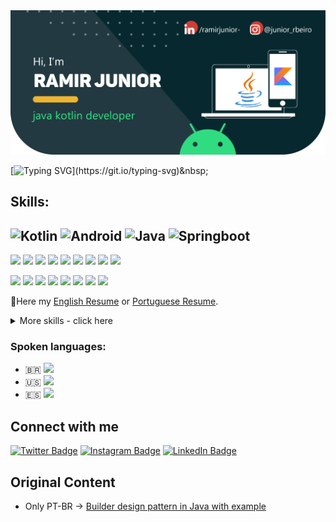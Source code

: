 <img src="https://github.com/RamirJunior/RamirJunior/blob/master/assets/github_cover.png" alt="Dark blue background banner, in the upper right corner, icon for social networks LinkedIn and Instagram with the user next to @junior_rbeiro. Below in Brazilian Portuguese: Hi, I'm Ramir Junior, Java Kotlin developer."/>

[![Typing SVG](https://readme-typing-svg.herokuapp.com/?color=ff4040&size=35&center=true&vCenter=true&width=1200&lines=Hey+everyone,+Welcome+to+my+Github+profile.;I'm+Ramir+Jr+and+I+am+very+passionate+with+development.;+I+have+some+practicing+projects+right+here,+check+it+out!)](https://git.io/typing-svg)&nbsp;


## Skills:
<h2>
  <img src="https://img.shields.io/badge/Kotlin-Programming-emerald?logo=kotlin" alt="Kotlin" />
  <img src="https://img.shields.io/badge/Android-Framework-emerald?logo=android" alt="Android" />
  <img src="https://img.shields.io/badge/Java&nbsp;17+-Programming-emerald?logo=java" alt="Java" />
  <img src="https://img.shields.io/badge/Springboot-Framework-emerald?logo=spring" alt="Springboot" />
</h2>
  
  ![](https://img.shields.io/badge/MVVM-Arch-black)
  ![](https://img.shields.io/badge/MVC-Arch-black)
  ![](https://img.shields.io/badge/Git&nbsp;Gitflow-VCS-black)
  ![](https://img.shields.io/badge/Clean&nbsp;Code-Principles-black)
  ![](https://img.shields.io/badge/Retrofit-API&nbsp;Consumption-black)
  ![](https://img.shields.io/badge/Koin-Dependency&nbsp;Injection-black)
  ![](https://img.shields.io/badge/Jetpack&nbsp;Components-Android&nbsp;Core-black)
  ![](https://img.shields.io/badge/Room&nbsp;SQLite-Database-black)
  ![](https://img.shields.io/badge/Coroutines-Async&nbsp;Performs-black)
  <br/>
  
  ![](https://img.shields.io/badge/CI&nbsp;CD-Pipelines-purple)
  ![](https://img.shields.io/badge/Canary-Deployment-purple)
  ![](https://img.shields.io/badge/PostgreSQL-Database-purple)
  ![](https://img.shields.io/badge/MySQL-Database-purple)
  ![](https://img.shields.io/badge/Remote&nbsp;Configs&nbsp;|&nbsp;Firebase-Database-purple)
  ![](https://img.shields.io/badge/RealTime&nbsp;|&nbsp;Firebase-Database-purple)
  ![](https://img.shields.io/badge/Maven-Dependency&nbsp;Management-purple)
  ![](https://img.shields.io/badge/Gradle-Dependency&nbsp;Management-purple)

:bookmark_tabs:Here my [English Resume](https://drive.google.com/file/d/1_eIihWvlUMQfwtztExWbQGbeLyGrhehO/view?usp=sharing)
or [Portuguese Resume]().

<details>
<summary><a>More skills - click here</a></summary>
<br />

### Code
![](https://img.shields.io/badge/Code-Javascript-blue)
![](https://img.shields.io/badge/Code-Csharp-blue)
![](https://img.shields.io/badge/Code-C-blue)
![](https://img.shields.io/badge/Code-Golang-blue)
![](https://img.shields.io/badge/Code-SQL-blue)

### Frameworks
![](https://img.shields.io/badge/Frameworks-Springboot-orange)
![](https://img.shields.io/badge/Frameworks-Bootstrap-orange)

### Testing
![](https://img.shields.io/badge/Testing-Unit&nbsp;Tests-pink)
![](https://img.shields.io/badge/Testing-JUnit5-pink)
![](https://img.shields.io/badge/Testing-Mockito-pink)

### Tools
![](https://img.shields.io/badge/Tools-AndroidStudio-red)
![](https://img.shields.io/badge/Tools-IntelliJ-red)
![](https://img.shields.io/badge/Tools-VSCode-red)
![](https://img.shields.io/badge/Tools-NPM-red)
![](https://img.shields.io/badge/Tools-Docker-red)
![](https://img.shields.io/badge/Tools-GitLab-red)
![](https://img.shields.io/badge/Tools-Jira-red)
![](https://img.shields.io/badge/Tools-Figma-red)

### Processes
![](https://img.shields.io/badge/Processes-Scrum-yellowgreen)
![](https://img.shields.io/badge/Processes-Agile-yellowgreen)
![](https://img.shields.io/badge/Processes-Kanban-yellowgreen)

</details>

### Spoken languages:
- :brazil: ![](https://img.shields.io/badge/Portuguese-Native-brown)
- :us: ![](https://img.shields.io/badge/English-Intermediate&nbsp;B1-brown)
- :es: ![](https://img.shields.io/badge/Spanish-Basic&nbsp;A2-brown)

## Connect with me
[![Twitter Badge](https://img.shields.io/badge/Twitter-Profile-informational?style=flat&logo=twitter&logoColor=white&color=1CA2F1)](https://twitter.com/jrhdl)
[![Instagram Badge](https://img.shields.io/badge/Instagram-Profile-informational?style=flat&logo=instagram&logoColor=white&color=white)](https://www.instagram.com/junior_rbeiro)
[![LinkedIn Badge](https://img.shields.io/badge/LinkedIn-Profile-informational?style=flat&logo=linkedin&logoColor=white&color=0D76A8)](https://www.linkedin.com/in/ramirjunior-/)

## Original Content
<!-- BLOG-POST-LIST:START -->
- Only PT-BR -> [Builder design pattern in Java with example](https://www.linkedin.com/pulse/padr%C3%A3o-de-projeto-builder-com-exemplo-em-java-ramir-junior-/)
<!-- BLOG-POST-LIST:END -->
